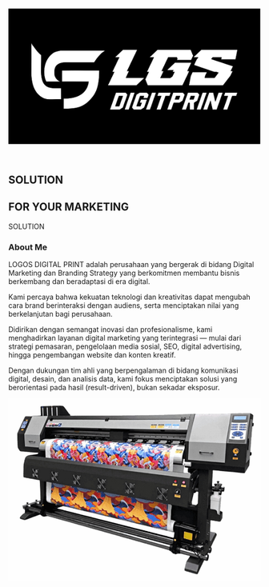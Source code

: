 <html 
<head>
  <meta charset="UTF-8" />
  <meta name="viewport" content="width=device-width, initial-scale=1.0" />
  <title>LGS Digitprint</title>
  <link rel="stylesheet" href="style.css" />
</head>
<body>
  <!-- Background -->
  <div class="background"></div>

  <!-- Navbar -->
  <header class="navbar">
    <img src="images/logolgs.jpg" alt="Logo LGS" class="logo" />
    <div class="menu-icon" id="menuToggle">
      <div></div>
      <div></div>
      <div></div>
    </div>
  </header>

  <!-- Hero Section -->
  <section class="hero">
    <div class="hero-text">
      <h1 class="title">SOLUTION</h1>
      <h2 class="subtitle">FOR YOUR MARKETING</h2>
      <div class="reflection">SOLUTION</div>
    </div>
  </section>

  <!-- About Section -->
  <section class="about">
    <h3>About Me</h3>
    <p>
      LOGOS DIGITAL PRINT adalah perusahaan yang bergerak di bidang Digital Marketing
      dan Branding Strategy yang berkomitmen membantu bisnis berkembang dan beradaptasi di era digital.
    </p>
    <p>
      Kami percaya bahwa kekuatan teknologi dan kreativitas dapat mengubah cara brand berinteraksi dengan audiens,
      serta menciptakan nilai yang berkelanjutan bagi perusahaan.
    </p>
    <p>
      Didirikan dengan semangat inovasi dan profesionalisme, kami menghadirkan layanan digital marketing yang terintegrasi —
      mulai dari strategi pemasaran, pengelolaan media sosial, SEO, digital advertising, hingga pengembangan website dan konten kreatif.
    </p>
    <p>
      Dengan dukungan tim ahli yang berpengalaman di bidang komunikasi digital, desain, dan analisis data, kami fokus menciptakan solusi
      yang berorientasi pada hasil (result-driven), bukan sekadar eksposur.
    </p>
  </section>

  <!-- Printer Section -->
  <section class="printer">
    <img src="images/printlgs.jpg" alt="Printer LGS" />
  </section>

  <script src="script.js"></script>
</body>
</html>
